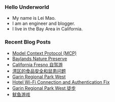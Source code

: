 ### Hello Underworld

- My name is Lei Mao.
- I am an engineer and blogger.
- I live in the Bay Area in California.


### Recent Blog Posts

<!-- BLOG-POST-LIST:START -->
- [Model Context Protocol &lpar;MCP&rpar;](https://leimao.github.io/blog/Model-Context-Protocol/)
- [Baylands Nature Preserve](https://leimao.github.io/photography/Baylands-Nature-Preserve/)
- [California Fresno 自驾游](https://leimao.github.io/life/California-Fresno-2025-Trip/)
- [湾区的食品安全和鼠患问题](https://leimao.github.io/essay/%E6%B9%BE%E5%8C%BA%E7%9A%84%E9%A3%9F%E5%93%81%E5%AE%89%E5%85%A8%E5%92%8C%E9%BC%A0%E6%82%A3%E9%97%AE%E9%A2%98/)
- [Garin Regional Park West](https://leimao.github.io/photography/Garin-Regional-Park-West/)
- [Hotel Wi-Fi Connection and Authentication Fix](https://leimao.github.io/blog/Fix-Hotel-Wi-Fi-Connection-Authentication/)
- [Garin Regional Park West 徒步](https://leimao.github.io/life/Garin-Regional-Park-West/)
- [鱿鱼游戏](https://leimao.github.io/essay/%E9%B1%BF%E9%B1%BC%E6%B8%B8%E6%88%8F-Squid-Game/)
<!-- BLOG-POST-LIST:END -->
